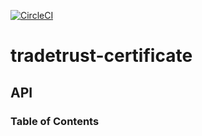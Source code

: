 [![CircleCI](https://circleci.com/gh/TradeTrust/tradetrust-schema/tree/master.svg?style=svg)](https://circleci.com/gh/TradeTrust/tradetrust-schema/tree/master)
# tradetrust-certificate


## API

<!-- Generated by documentation.js. Update this documentation by updating the source code. -->

### Table of Contents
